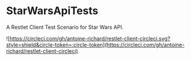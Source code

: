 StarWarsApiTests
=======

A Restlet Client Test Scenario for Star Wars API.

![https://circleci.com/gh/antoine-richard/restlet-client-circleci.svg?style=shield&circle-token=:circle-token](https://circleci.com/gh/antoine-richard/restlet-client-circleci)


